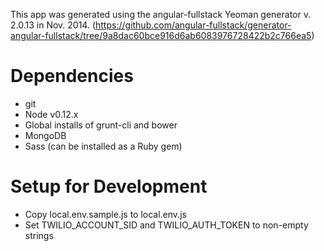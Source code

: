This app was generated using the angular-fullstack Yeoman generator v. 2.0.13 in Nov. 2014. (https://github.com/angular-fullstack/generator-angular-fullstack/tree/9a8dac60bce916d6ab6083976728422b2c766ea5)

Dependencies
============
- git
- Node v0.12.x
- Global installs of grunt-cli and bower
- MongoDB
- Sass (can be installed as a Ruby gem)

Setup for Development 
=====================
- Copy local.env.sample.js to local.env.js
- Set TWILIO_ACCOUNT_SID and TWILIO_AUTH_TOKEN to non-empty strings
